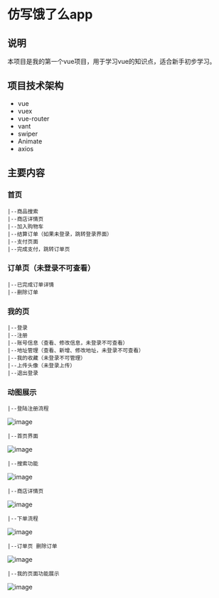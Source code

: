 # 仿写饿了么app

## 说明
  本项目是我的第一个vue项目，用于学习vue的知识点，适合新手初步学习。
  
## 项目技术架构
 + vue 
 + vuex 
 + vue-router
 + vant
 + swiper
 + Animate
 + axios

## 主要内容
 ### 首页
    |--商品搜索
    |--商店详情页
    |--加入购物车
    |--结算订单（如果未登录，跳转登录界面）
    |--支付页面
    |--完成支付，跳转订单页
 ### 订单页（未登录不可查看）
    |--已完成订单详情
    |--删除订单
 ### 我的页
    |--登录
    |--注册
    |--账号信息（查看、修改信息，未登录不可查看）
    |--地址管理（查看、新增、修改地址，未登录不可查看）
    |--我的收藏（未登录不可管理）
    |--上传头像（未登录上传）
    |--退出登录
  ### 动图展示
    |--登陆注册流程
   ![image](https://github.com/ssyaaa/elm/blob/master/gif/1.gif)   
   
    |--首页界面
   ![image](https://github.com/ssyaaa/elm/blob/master/gif/2.gif)   
   
    |--搜索功能
   ![image](https://github.com/ssyaaa/elm/blob/master/gif/3.gif)   
   
    |--商店详情页
   ![image](https://github.com/ssyaaa/elm/blob/master/gif/4.gif)
   
    |--下单流程
   ![image](https://github.com/ssyaaa/elm/blob/master/gif/5.gif)
   
    |--订单页 删除订单
   ![image](https://github.com/ssyaaa/elm/blob/master/gif/6.gif)
   
    |--我的页面功能展示
   ![image](https://github.com/ssyaaa/elm/blob/master/gif/7.gif)
    
